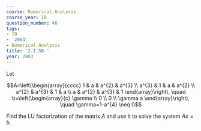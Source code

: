 ```yaml
---
course: Numerical Analysis
course_year: IB
question_number: 46
tags:
- IB
- '2003'
- Numerical Analysis
title: '2.I.5B '
year: 2003
---
```



Let

$$A=\left(\begin{array}{cccc}
1 & a & a^{2} & a^{3} \\
a^{3} & 1 & a & a^{2} \\
a^{2} & a^{3} & 1 & a \\
a & a^{2} & a^{3} & 1
\end{array}\right), \quad b=\left(\begin{array}{c}
\gamma \\
0 \\
0 \\
\gamma a
\end{array}\right), \quad \gamma=1-a^{4} \neq 0$$

Find the LU factorization of the matrix $A$ and use it to solve the system $A x=b$.